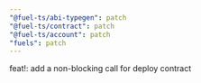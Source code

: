 ```yaml
---
"@fuel-ts/abi-typegen": patch
"@fuel-ts/contract": patch
"@fuel-ts/account": patch
"fuels": patch
---
```


feat!: add a non-blocking call for deploy contract
